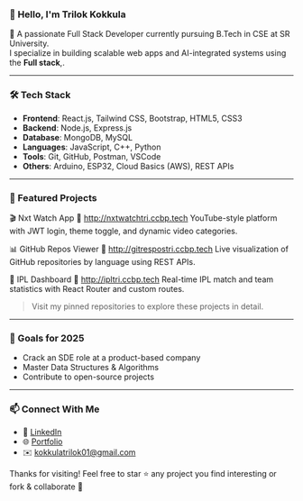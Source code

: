 ### 👋 Hello, I'm Trilok Kokkula

🚀 A passionate Full Stack Developer currently pursuing B.Tech in CSE at SR University.  
I specialize in building scalable web apps and AI-integrated systems using the **Full stack**,.

---

### 🛠️ Tech Stack

- **Frontend**: React.js, Tailwind CSS, Bootstrap, HTML5, CSS3
- **Backend**: Node.js, Express.js
- **Database**: MongoDB, MySQL
- **Languages**: JavaScript, C++, Python
- **Tools**: Git, GitHub, Postman, VSCode
- **Others**: Arduino, ESP32, Cloud Basics (AWS), REST APIs

---

### 📌 Featured Projects

🎬 Nxt Watch App
🔗 http://nxtwatchtri.ccbp.tech
YouTube-style platform with JWT login, theme toggle, and dynamic video categories.

📊 GitHub Repos Viewer
🔗 http://gitrespostri.ccbp.tech
Live visualization of GitHub repositories by language using REST APIs.

🏏 IPL Dashboard
🔗 http://ipltri.ccbp.tech
Real-time IPL match and team statistics with React Router and custom routes.

> Visit my pinned repositories to explore these projects in detail.

---

### 🎯 Goals for 2025

- Crack an SDE role at a product-based company  
- Master Data Structures & Algorithms  
- Contribute to open-source projects    

---

### 📫 Connect With Me

- 🔗 [LinkedIn](https://linkedin.com/in/kokkulatrilok)  
- 🌐 [Portfolio]([https://your-portfolio-url.com](https://trilokportfolio.ccbp.tech/))  
- ✉️ kokkulatrilok01@gmail.com  

Thanks for visiting! Feel free to star ⭐ any project you find interesting or fork & collaborate 🤝
